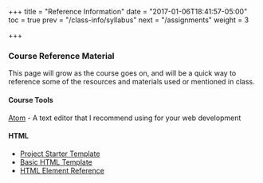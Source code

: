+++
title = "Reference Information"
date = "2017-01-06T18:41:57-05:00"
toc = true
prev = "/class-info/syllabus"
next = "/assignments"
weight = 3

+++

### Course Reference Material

This page will grow as the course goes on, and will be a quick way to reference some of the resources and materials used or mentioned in class.

#### Course Tools

[Atom](https://atom.io/) - A text editor that I recommend using for your web development


#### HTML

- <i class="fa fa-github"></i> [Project Starter Template](https://github.com/com372-14/project-template)
- <i class="fa fa-github"></i> [Basic HTML Template](https://github.com/com372-14/page-template)
- [HTML Element Reference](https://developer.mozilla.org/en-US/docs/Web/HTML/Element)